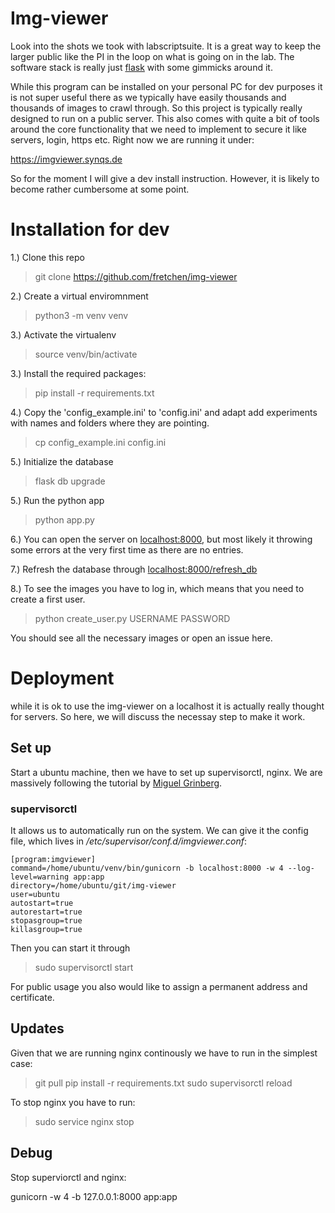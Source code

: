 # Img-viewer

 Look into the shots we took with labscriptsuite. It is a great way to keep the
 larger public like the PI in the loop on what is going on in the lab. The software
 stack is really just [flask](https://palletsprojects.com/p/flask/) with some gimmicks around it.

 While this program can be installed on your personal PC
 for dev purposes it is not super useful there as we typically have easily thousands and thousands of images to
 crawl through. So this project is typically really designed to run on a public server.
 This also comes with quite a bit of tools around the core functionality that we
 need to implement to secure it like servers, login, https etc. Right now we are running it under:
 
 https://imgviewer.synqs.de

 So for the moment I will give a dev install instruction. However, it is likely to become rather cumbersome at some point.

 # Installation for dev

1.) Clone this repo

> git clone https://github.com/fretchen/img-viewer

2.) Create a virtual enviromnment

> python3 -m venv venv

3.) Activate the virtualenv

> source venv/bin/activate

3.) Install the required packages:

> pip install -r requirements.txt

4.) Copy the 'config_example.ini' to 'config.ini' and adapt add experiments with names and folders where they are pointing.

> cp config_example.ini config.ini

5.) Initialize the database

> flask db upgrade

5.) Run the python app

> python app.py

6.) You can open the server on [localhost:8000](http://localhost:8000), but most likely it throwing some errors at the very first time as there are no entries.

7.) Refresh the database through [localhost:8000/refresh_db](http://localhost:8000/refresh_db)

8.) To see the images you have to log in, which means that you need to create a first user.

> python create_user.py USERNAME PASSWORD

You should see all the necessary images or open an issue here.



# Deployment

while it is ok to use the img-viewer on a localhost it is actually really thought for servers. So here, we will discuss the necessay step to make it work.

## Set up

Start a ubuntu machine, then we have to set up supervisorctl, nginx. We are massively following the tutorial by
[Miguel Grinberg](https://blog.miguelgrinberg.com/post/the-flask-mega-tutorial-part-xvii-deployment-on-linux).

### supervisorctl
It allows us to automatically run on the system. We can give it the config file, which lives in
_/etc/supervisor/conf.d/imgviewer.conf_:

```
[program:imgviewer]
command=/home/ubuntu/venv/bin/gunicorn -b localhost:8000 -w 4 --log-level=warning app:app
directory=/home/ubuntu/git/img-viewer
user=ubuntu
autostart=true
autorestart=true
stopasgroup=true
killasgroup=true
```

Then you can start it through
> sudo supervisorctl start

For public usage you also would like to assign a permanent address and certificate.

## Updates

Given that we are running nginx continously we have to run in the simplest case:

> git pull
> pip install -r requirements.txt
> sudo supervisorctl reload

To stop nginx you have to run:

> sudo service nginx stop

## Debug

Stop superviorctl and nginx:

gunicorn -w 4 -b 127.0.0.1:8000 app:app
